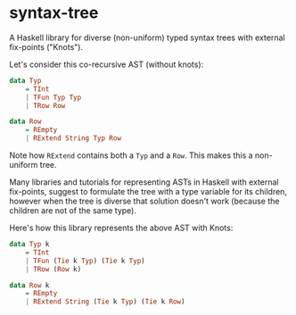 # syntax-tree

A Haskell library for diverse (non-uniform) typed syntax trees with external fix-points ("Knots").

Let's consider this co-recursive AST (without knots):

```Haskell
data Typ
    = TInt
    | TFun Typ Typ
    | TRow Row

data Row
    = REmpty
    | RExtend String Typ Row
```

Note how `RExtend` contains both a `Typ` and a `Row`. This makes this a non-uniform tree.

Many libraries and tutorials for representing ASTs in Haskell with external fix-points,
suggest to formulate the tree with a type variable for its children,
however when the tree is diverse that solution doesn't work (because the children are not of the same type).

Here's how this library represents the above AST with Knots:

```Haskell
data Typ k
    = TInt
    | TFun (Tie k Typ) (Tie k Typ)
    | TRow (Row k)

data Row k
    = REmpty
    | RExtend String (Tie k Typ) (Tie k Row)
```
